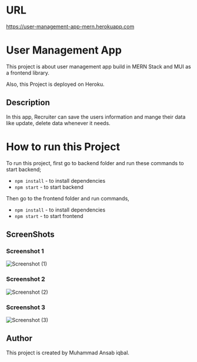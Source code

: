 # URL
https://user-management-app-mern.herokuapp.com

# User Management App

This project is about user management app build in MERN Stack and MUI as a
frontend library.

Also, this Project is deployed on Heroku.

## Description

In this app, Recruiter can save the users information and mange their data like
update, delete data whenever it needs.

# How to run this Project

To run this project, first go to backend folder and run these commands to
start backend;

- `npm install` - to install dependencies
- `npm start` - to start backend

Then go to the frontend folder and run commands,

- `npm install` - to install dependencies
- `npm start` - to start frontend

## ScreenShots
### Screenshot 1
![Screenshot (1)](https://user-images.githubusercontent.com/92592228/195450701-bb5b1efc-56e4-45c8-b47e-78b7d9cf9d8b.png)

### Screenshot 2
![Screenshot (2)](https://user-images.githubusercontent.com/92592228/195450725-586b0e17-724a-421d-aab1-e5041d200f77.png)

### Screenshot 3
![Screenshot (3)](https://user-images.githubusercontent.com/92592228/195450743-2fc4dbb2-a86e-4913-aec3-1826e5613457.png)


## Author

This project is created by Muhammad Ansab iqbal.
